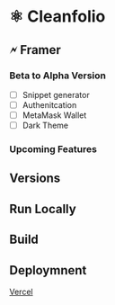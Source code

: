 # ⚛️ Cleanfolio

## 🗲 Framer
### Beta to Alpha Version
- [ ] Snippet generator
- [ ] Authenitcation
- [ ] MetaMask Wallet
- [ ] Dark Theme

### Upcoming Features

## Versions

## Run Locally

## Build

## Deploymnent
[Vercel]()
### 
